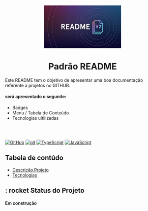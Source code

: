 <p width="100%" align="center">
    <img src="./imagem/logo.jpg" width="250px">
</P>

<h1 id="descricao" align="center">Padrão README</h1>

Este README tem o objetivo de apresentar uma boa documentação referente a projetos no GITHUB.

#### será apresentado o segunite:

- Badges
- Menu / Tabela de Conteúdo
- Tecnologias ultilizadas
<br>
<br>

[![GitHub](https://img.shields.io/badge/--181717?logo=github&logoColor=ffffff)](https://github.com/)
[![git](https://img.shields.io/badge/--F05032?logo=git&logoColor=ffffff)](http://git-scm.com/)
[![TypeScript](https://img.shields.io/badge/--3178C6?logo=typescript&logoColor=ffffff)](https://www.typescriptlang.org/)
[![JavaScript](https://img.shields.io/badge/--F7DF1E?logo=javascript&logoColor=000)](https://www.javascript.com/)

## Tabela de contúdo


<ul>
    <li> <a href="#descricao">Descrição Projeto</a></li>
    <li> <a href="">Tecnologias</a></li>
</ul>

<!-- ou -->
<!-- <ul>
     <a href="#descricao">Descrição Projeto</a>
   <a href="">Tecnologias</a>
</ul> -->

## : rocket Status do Projeto
<h4> Em construção</h4>